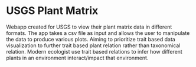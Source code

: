 # **USGS Plant Matrix**
Webapp created for USGS to view their plant matrix data in different formats. The app takes a csv file as input and allows the user to manipulate the data to produce various plots.
Aiming to prioritize trait based data visualization to further trait based plant relation rather than taxonomical relation. Modern ecologist use trait based relations to infer how
different plants in an environment interact/impact that environment.
